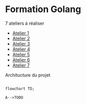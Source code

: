 # Formation Golang

7 ateliers à réaliser

* [Atelier 1](atelier1.md)
* [Atelier 2](atelier2.md)
* [Atelier 3](atelier3.md)
* [Atelier 4](atelier4.md)
* [Atelier 5](atelier5.md)
* [Atelier 6](atelier6.md)
* [Atelier 7](atelier7.md)

Architucture du projet

```mermaid

flowchart TD;

A-->TODO

```